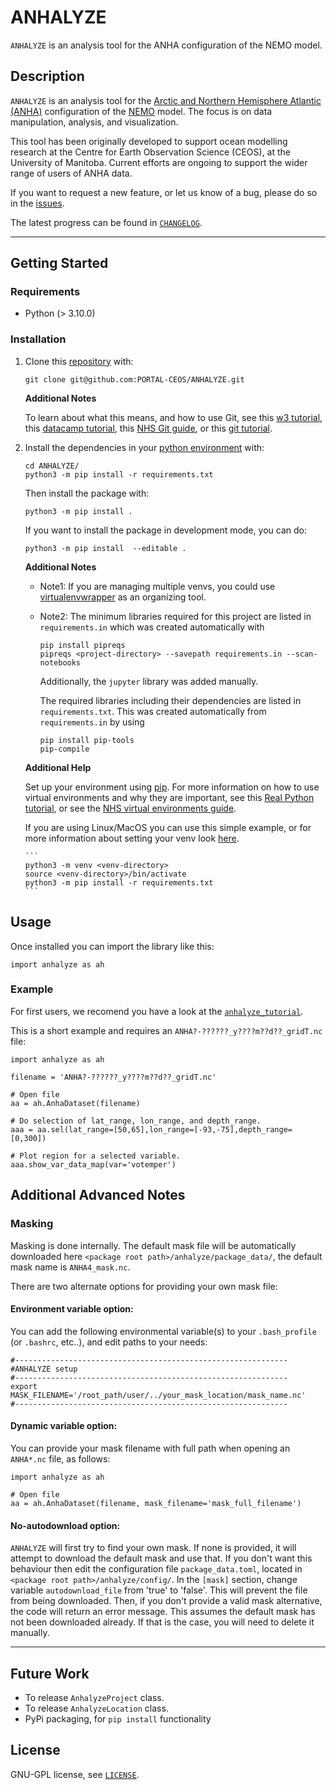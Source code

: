 # ANHALYZE

`ANHALYZE` is an analysis tool for the ANHA configuration of the NEMO model.

## Description

`ANHALYZE` is an analysis tool for the 
[Arctic and Northern Hemisphere Atlantic (ANHA)](https://canadian-nemo-ocean-modelling-forum-commuity-of-practice.readthedocs.io/en/latest/Institutions/UofA/Configurations/ANHA4/index.html) 
configuration of the [NEMO](https://www.nemo-ocean.eu/) model. The focus is on data manipulation, analysis, and visualization. 

This tool has been originally developed to support ocean modelling research at the 
Centre for Earth Observation Science (CEOS), at the University of Manitoba. 
Current efforts are ongoing to support the wider range of users of ANHA data.  

If you want to request a new feature, or let us know of a bug, please do so in the [issues](https://github.com/PORTAL-CEOS/ANHALYZE/issues).

The latest progress can be found in [`CHANGELOG`](https://github.com/PORTAL-CEOS/ANHALYZE/blob/main/CHANGELOG.md).

-----
## Getting Started

### Requirements

* Python (> 3.10.0)


### Installation

1. Clone this [repository](https://github.com/PORTAL-CEOS/ANHALYZE) with: 

    ```
    git clone git@github.com:PORTAL-CEOS/ANHALYZE.git
    ```

    **Additional Notes**

    To learn about what this means, and how to use Git, see 
    this [w3 tutorial](https://www.w3schools.com/git/default.asp?remote=github),    
    this [datacamp tutorial](https://www.datacamp.com/blog/how-to-learn-git),
    this [NHS Git guide](https://nhsdigital.github.io/rap-community-of-practice/training_resources/git/using-git-collaboratively/),
    or this [git tutorial](https://git-scm.com/docs/gittutorial).


2. Install the dependencies in your [python environment](https://docs.python.org/3/library/venv.html) with:
    ```
    cd ANHALYZE/
    python3 -m pip install -r requirements.txt
    ```
   
    Then install the package with:
    ```
    python3 -m pip install .
    ```
    
    If you want to install the package in development mode, you can do:
    ```
    python3 -m pip install  --editable .
    ```

    **Additional Notes**

    - Note1: If you are managing multiple venvs, you could use 
    [virtualenvwrapper](https://virtualenvwrapper.readthedocs.io/en/latest/) as an organizing tool.
    - Note2: The minimum libraries required for this project are listed in `requirements.in` which was created
    automatically with
       ```
       pip install pipreqs
       pipreqs <project-directory> --savepath requirements.in --scan-notebooks    
       ```   
       Additionally, the `jupyter` library was added manually. 
   
       The required libraries including their dependencies are listed in `requirements.txt`.
       This was created automatically from `requirements.in` by using
       ```
       pip install pip-tools
       pip-compile    
       ```

    **Additional Help**

    Set up your environment using [pip](https://pypi.org/project/pip/).
    For more information on how to use virtual environments and why they are important, 
    see this [Real Python tutorial](https://realpython.com/python-virtual-environments-a-primer/), or 
    see the [NHS virtual environments guide](https://nhsdigital.github.io/rap-community-of-practice/training_resources/python/virtual-environments/why-use-virtual-environments/).

    If you are using Linux/MacOS you can use this simple example, 
    or for more information about setting your venv look [here](https://nhsdigital.github.io/rap-community-of-practice/training_resources/python/virtual-environments/venv/).

       ```
       python3 -m venv <venv-directory>
       source <venv-directory>/bin/activate
       python3 -m pip install -r requirements.txt 
       ```


## Usage

Once installed you can import the library like this:

```
import anhalyze as ah
```

### Example 

For first users, we recomend you have a look at the [`anhalyze_tutorial`](https://github.com/PORTAL-CEOS/ANHALYZE/blob/plotting_dev/anhalyze/tutorials/anhalyze_tutorial.ipynb).

This is a short example and requires an `ANHA?-??????_y????m??d??_gridT.nc` file:

```
import anhalyze as ah

filename = 'ANHA?-??????_y????m??d??_gridT.nc'

# Open file
aa = ah.AnhaDataset(filename)

# Do selection of lat_range, lon_range, and depth_range.
aaa = aa.sel(lat_range=[50,65],lon_range=[-93,-75],depth_range=[0,300])

# Plot region for a selected variable.
aaa.show_var_data_map(var='votemper')
``` 

## Additional Advanced Notes

### Masking

Masking is done internally. The default mask file will be automatically 
downloaded here `<package root path>/anhalyze/package_data/`,
the default mask name is `ANHA4_mask.nc`.

There are two alternate options for providing your own mask file:
 
#### Environment variable option:

You can add the following environmental variable(s) to your `.bash_profile` (or `.bashrc`, etc..), 
and edit paths to your needs:
``` 
#------------------------------------------------------------- 
#ANHALYZE setup
#-------------------------------------------------------------
export MASK_FILENAME='/root_path/user/../your_mask_location/mask_name.nc'
#-------------------------------------------------------------
```

#### Dynamic variable option:

You can provide your mask filename with full path when opening
an `ANHA*.nc` file, as follows:

```
import anhalyze as ah

# Open file
aa = ah.AnhaDataset(filename, mask_filename='mask_full_filename')
```

#### No-autodownload option:

`ANHALYZE` will first try to find your own mask. If none is provided, 
it will attempt to download the default mask and use that.
If you don't want this behaviour then edit the configuration file  `package_data.toml`,
located in `<package root path>/anhalyze/config/`. In the `[mask]` section, change
variable `autodownload_file` from 'true' to 'false'. This will prevent the file from being downloaded.
Then, if you don't provide a valid mask alternative, the code will return an error message.
This assumes the default mask has not been downloaded already. 
If that is the case, you will need to delete it manually. 

-----


## Future Work
    
* To release `AnhalyzeProject` class.
* To release `AnhalyzeLocation` class.
* PyPi packaging, for `pip install` functionality


## License

GNU-GPL license, see [`LICENSE`](https://github.com/PORTAL-CEOS/ANHALYZE/blob/main/LICENSE).